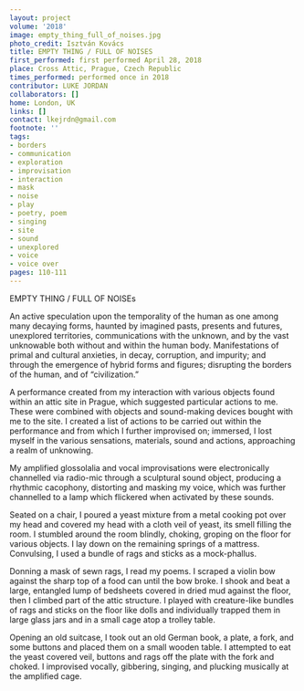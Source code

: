 ```yaml
---
layout: project
volume: '2018'
image: empty_thing_full_of_noises.jpg
photo_credit: Isztván Kovács
title: EMPTY THING / FULL OF NOISES
first_performed: first performed April 28, 2018
place: Cross Attic, Prague, Czech Republic
times_performed: performed once in 2018
contributor: LUKE JORDAN
collaborators: []
home: London, UK
links: []
contact: lkejrdn@gmail.com
footnote: ''
tags:
- borders
- communication
- exploration
- improvisation
- interaction
- mask
- noise
- play
- poetry, poem
- singing
- site
- sound
- unexplored
- voice
- voice over
pages: 110-111
---
```


EMPTY THING / FULL OF NOISEs

An active speculation upon the temporality of the human as one among many decaying forms, haunted by imagined pasts, presents and futures, unexplored territories, communications with the unknown, and by the vast unknowable both without and within the human body. Manifestations of primal and cultural anxieties, in decay, corruption, and impurity; and through the emergence of hybrid forms and figures; disrupting the borders of the human, and of “civilization.”

A performance created from my interaction with various objects found within an attic site in Prague, which suggested particular actions to me. These were combined with objects and sound-making devices bought with me to the site. I created a list of actions to be carried out within the performance and from which I further improvised on; immersed, I lost myself in the various sensations, materials, sound and actions, approaching a realm of unknowing.

My amplified glossolalia and vocal improvisations were electronically channelled via radio-mic through a sculptural sound object, producing a rhythmic cacophony, distorting and masking my voice, which was further channelled to a lamp which flickered when activated by these sounds.

Seated on a chair, I poured a yeast mixture from a metal cooking pot over my head and covered my head with a cloth veil of yeast, its smell filling the room. I stumbled around the room blindly, choking, groping on the floor for various objects. I lay down on the remaining springs of a mattress. Convulsing, I used a bundle of rags and sticks as a mock-phallus.

Donning a mask of sewn rags, I read my poems. I scraped a violin bow against the sharp top of a food can until the bow broke. I shook and beat a large, entangled lump of bedsheets covered in dried mud against the floor, then I climbed part of the attic structure. I played with creature-like bundles of rags and sticks on the floor like dolls and individually trapped them in large glass jars and in a small cage atop a trolley table.

Opening an old suitcase, I took out an old German book, a plate, a fork, and some buttons and placed them on a small wooden table. I attempted to eat the yeast covered veil, buttons and rags off the plate with the fork and choked. I improvised vocally, gibbering, singing, and plucking musically at the amplified cage.
